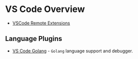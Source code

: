 # VS Code Overview

* [VSCode Remote Extensions](https://code.visualstudio.com/docs/remote/remote-overview)

## Language Plugins

* [VS Code Golang](https://github.com/golang/vscode-go) - `Golang` language support and debugger.